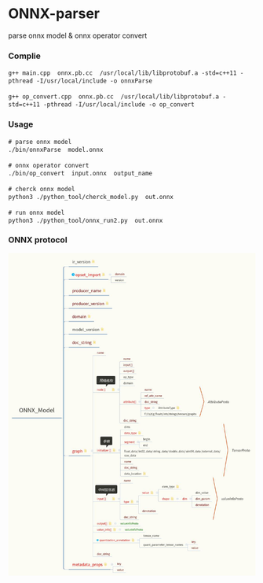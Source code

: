 # ONNX-parser
parse onnx model & onnx operator convert 

### Complie
```
g++ main.cpp  onnx.pb.cc  /usr/local/lib/libprotobuf.a -std=c++11 -pthread -I/usr/local/include -o onnxParse

g++ op_convert.cpp  onnx.pb.cc  /usr/local/lib/libprotobuf.a -std=c++11 -pthread -I/usr/local/include -o op_convert

```

### Usage

```
# parse onnx model
./bin/onnxParse  model.onnx

# onnx operator convert
./bin/op_convert  input.onnx  output_name

# cherck onnx model
python3 ./python_tool/cherck_model.py  out.onnx 

# run onnx model
python3 ./python_tool/onnx_run2.py  out.onnx

```

### ONNX protocol
![parse](./img/ONNX.jpg)